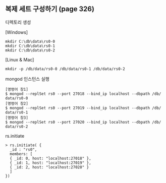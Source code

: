 ## 복제 세트 구성하기 (page 326)
디렉토리 생성  

[Windows]
```
mkdir C:\db\data\rs0-0
mkdir C:\db\data\rs0-1
mkdir C:\db\data\rs0-2
```

[Linux & Mac]
```
mkdir -p /db/data/rs0-0 /db/data/rs0-1 /db/data/rs0-2
```
mongod 인스턴스 실행
```
[명령어 창1]
$ mongod --replSet rs0 --port 27018 --bind_ip localhost --dbpath /db/
data/rs0-0
[명령어 창2]
$ mongod --replSet rs0 --port 27019 --bind_ip localhost --dbpath /db/
data/rs0-1
[명령어 창3]
$ mongod --replSet rs0 --port 27020 --bind_ip localhost --dbpath /db/
data/rs0-2
```
rs.initiate
```
> rs.initiate( {
  _id : "rs0",
  members: [
  { _id: 0, host: "localhost:27018" },
  { _id: 1, host: "localhost:27019" },
  { _id: 2, host: "localhost:27020" }
  ]
})
```
